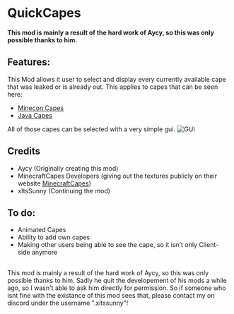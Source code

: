 # **QuickCapes**
**This mod is mainly a result of the hard work of Aycy, so this was only possible thanks to him.**
## Features:
This Mod allows it user to select and display every currently available cape that was leaked or is already out. This applies to capes that can be seen here:
- [Minecon Capes](https://minecraftcapes.net/gallery/minecon-capes)
- [Java Capes](https://minecraftcapes.net/gallery/java-capes) 
  
All of those capes can be selected with a very simple gui.
  ![GUI](https://cdn.modrinth.com/data/cached_images/8bc8bca8d536d96838a276f7f779e18d7ba52616.png)

## Credits
- Aycy (Originally creating this mod)
- MinecraftCapes Developers (giving out the textures publicly on their website [MinecraftCapes](https://minecraftcapes.net/))
- xItsSunny (Continuing the mod)

## To do:
- Animated Capes
- Ability to add own capes
- Making other users being able to see the cape, so it isn't only Client-side anymore

## 
This mod is mainly a result of the hard work of Aycy, so this was only possible thanks to him. Sadly he quit the developement of his mods a while ago, so I wasn't able to ask him directly for permission. So if someone who isnt fine with the existance of this mod sees that, please contact my on discord under the username ".xitssunny"!
